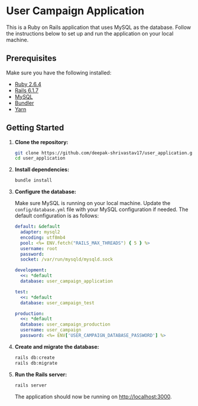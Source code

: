 # User Campaign Application

This is a Ruby on Rails application that uses MySQL as the database. Follow the instructions below to set up and run the application on your local machine.

## Prerequisites

Make sure you have the following installed:

- [Ruby 2.6.4](https://www.ruby-lang.org/en/downloads/)
- [Rails 6.1.7](https://guides.rubyonrails.org/v6.1/getting_started.html)
- [MySQL](https://dev.mysql.com/downloads/mysql/)
- [Bundler](https://bundler.io/)
- [Yarn](https://classic.yarnpkg.com/en/docs/install/)

## Getting Started

1. **Clone the repository:**

   ```bash
   git clone https://github.com/deepak-shrivastav17/user_application.git
   cd user_application
   ```

2. **Install dependencies:**

   ```bash
   bundle install
   ```

3. **Configure the database:**

   Make sure MySQL is running on your local machine. Update the `config/database.yml` file with your MySQL configuration if needed. The default configuration is as follows:

   ```yaml
   default: &default
     adapter: mysql2
     encoding: utf8mb4
     pool: <%= ENV.fetch("RAILS_MAX_THREADS") { 5 } %>
     username: root
     password:
     socket: /var/run/mysqld/mysqld.sock

   development:
     <<: *default
     database: user_campaign_application

   test:
     <<: *default
     database: user_campaign_test

   production:
     <<: *default
     database: user_campaign_production
     username: user_campaign
     password: <%= ENV['USER_CAMPAIGN_DATABASE_PASSWORD'] %>
   ```

4. **Create and migrate the database:**

   ```bash
   rails db:create
   rails db:migrate
   ```

5. **Run the Rails server:**

   ```bash
   rails server
   ```

   The application should now be running on [http://localhost:3000](http://localhost:3000).
